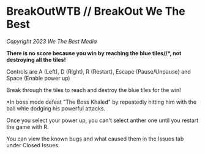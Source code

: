 # BreakOutWTB // BreakOut We The Best
*Copyright 2023 We The Best Media*

**There is no score because you win by reaching the blue tiles//*, not destroying all the tiles!**

Controls are A (Left), D (Right), R (Restart), Escape (Pause/Unpause) and Space (Enable power up)

Break through the tiles to reach and destroy the blue tiles for the win!

*In boss mode defeat "The Boss Khaled" by repeatedly hitting him with the ball whle dodging his powerful attacks.

Once you select your power up, you can't select anther one until you restart the game with R.

You can view the known bugs and what caused them in the Issues tab under Closed Issues.
